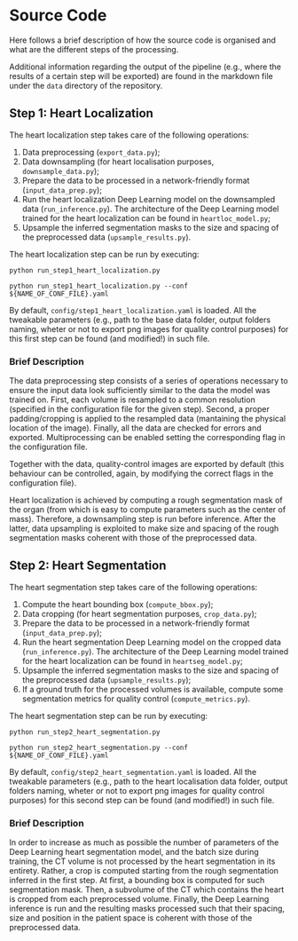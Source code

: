 # Source Code

Here follows a brief description of how the source code is organised and what are the different steps of the processing.

Additional information regarding the output of the pipeline (e.g., where the results of a certain step will be exported) are found in the markdown file under the `data` directory of the repository.

## Step 1: Heart Localization

The heart localization step takes care of the following operations:

1. Data preprocessing (`export_data.py`);
2. Data downsampling (for heart localisation purposes, `downsample_data.py`);
3. Prepare the data to be processed in a network-friendly format (`input_data_prep.py`);
4. Run the heart localization Deep Learning model on the downsampled data (`run_inference.py`). The architecture of the Deep Learning model trained for the heart localization can be found in `heartloc_model.py`;
5. Upsample the inferred segmentation masks to the size and spacing of the preprocessed data (`upsample_results.py`).

The heart localization step can be run by executing:

```
python run_step1_heart_localization.py
```
```
python run_step1_heart_localization.py --conf ${NAME_OF_CONF_FILE}.yaml
```

By default, `config/step1_heart_localization.yaml` is loaded. All the tweakable parameters (e.g., path to the base data folder, output folders naming, wheter or not to export png images for quality control purposes) for this first step can be found (and modified!) in such file.

### Brief Description

The data preprocessing step consists of a series of operations necessary to ensure the input data look sufficiently similar to the data the model was trained on. First, each volume is resampled to a common resolution (specified in the configuration file for the given step). Second, a proper padding/cropping is applied to the resampled data (mantaining the physical location of the image). Finally, all the data are checked for errors and exported. Multiprocessing can be enabled setting the corresponding flag in the configuration file.

Together with the data, quality-control images are exported by default (this behaviour can be controlled, again, by modifying the correct flags in the configuration file).

Heart localization is achieved by computing a rough segmentation mask of the organ (from which is easy to compute parameters such as the center of mass). Therefore, a downsampling step is run before inference. After the latter, data upsampling is exploited to make size and spacing of the rough segmentation masks coherent with those of the preprocessed data.

## Step 2: Heart Segmentation

The heart segmentation step takes care of the following operations:

1. Compute the heart bounding box (`compute_bbox.py`);
2. Data cropping (for heart segmentation purposes, `crop_data.py`);
3. Prepare the data to be processed in a network-friendly format (`input_data_prep.py`);
4. Run the heart segmentation Deep Learning model on the cropped data (`run_inference.py`). The architecture of the Deep Learning model trained for the heart localization can be found in `heartseg_model.py`;
5. Upsample the inferred segmentation masks to the size and spacing of the preprocessed data (`upsample_results.py`);
6. If a ground truth for the processed volumes is available, compute some segmentation metrics for quality control (`compute_metrics.py`).

The heart segmentation step can be run by executing:

```
python run_step2_heart_segmentation.py
```
```
python run_step2_heart_segmentation.py --conf ${NAME_OF_CONF_FILE}.yaml
```

By default, `config/step2_heart_segmentation.yaml` is loaded. All the tweakable parameters (e.g., path to the heart localisation data folder, output folders naming, wheter or not to export png images for quality control purposes) for this second step can be found (and modified!) in such file.

### Brief Description

In order to increase as much as possible the number of parameters of the Deep Learning heart segmentation model, and the batch size during training, the CT volume is not processed by the heart segmentation in its entirety. Rather, a crop is computed starting from the rough segmentation inferred in the first step. At first, a bounding box is computed for such segmentation mask. Then, a subvolume of the CT which contains the heart is cropped from each preprocessed volume. Finally, the Deep Learning inference is run and the resulting masks processed such that their spacing, size and position in the patient space is coherent with those of the preprocessed data.



